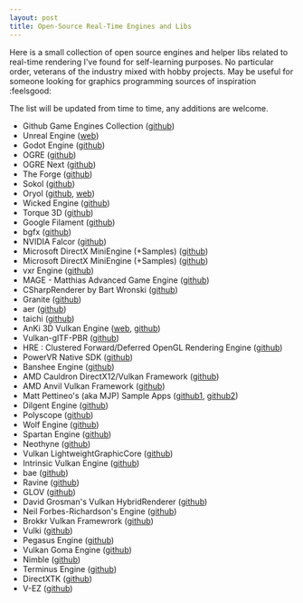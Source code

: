 ```yaml
---
layout: post
title: Open-Source Real-Time Engines and Libs
---
```


Here is a small collection of open source engines and helper libs related to real-time rendering I've found for self-learning purposes. No particular order, veterans of the industry mixed with hobby projects. May be useful for someone looking for graphics programming sources of inspiration :feelsgood:

The list will be updated from time to time, any additions are welcome.

- Github Game Engines Collection ([github](https://github.com/collections/game-engines))
- Unreal Engine ([web](https://www.unrealengine.com/en-US/ue4-on-github))
- Godot Engine ([github](https://github.com/godotengine/godot))
- OGRE ([github](https://github.com/OGRECave/ogre))
- OGRE Next ([github](https://github.com/OGRECave/ogre-next))
- The Forge ([github](https://github.com/ConfettiFX/The-Forge))
- Sokol ([github](https://github.com/floooh/sokol))
- Oryol ([github](https://github.com/floooh/oryol), [web](https://floooh.github.io/oryol/))
- Wicked Engine ([github](https://github.com/turanszkij/WickedEngine))
- Torque 3D ([github](https://github.com/GarageGames/Torque3D))
- Google Filament ([github](https://github.com/google/filament))
- bgfx ([github](https://github.com/bkaradzic/bgfx/))
- NVIDIA Falcor ([github](https://github.com/NVIDIAGameWorks/Falcor))
- Microsoft DirectX MiniEngine (+Samples) ([github](https://github.com/Microsoft/DirectX-Graphics-Samples))
- Microsoft DirectX MiniEngine (+Samples) ([github](https://github.com/Microsoft/DirectX-Graphics-Samples))
- vxr Engine ([github](https://github.com/avilapa/vxr))
- MAGE - Matthias Advanced Game Engine ([github](https://github.com/matt77hias/MAGE))
- CSharpRenderer by Bart Wronski ([github](https://github.com/bartwronski/CSharpRenderer))
- Granite ([github](https://github.com/Themaister/Granite))
- aer ([github](https://github.com/tcoppex/aer-engine))
- taichi ([github](https://github.com/yuanming-hu/taichi))
- AnKi 3D Vulkan Engine ([web](http://anki3d.org/), [github](https://github.com/godlikepanos/anki-3d-engine))
- Vulkan-glTF-PBR ([github](https://github.com/SaschaWillems/Vulkan-glTF-PBR))
- HRE : Clustered Forward/Deferred OpenGL Rendering Engine  ([github](https://github.com/Angelo1211/HybridRenderingEngine))
- PowerVR Native SDK ([github](https://github.com/powervr-graphics/Native_SDK))
- Banshee Engine ([github](https://github.com/BearishSun/BansheeEngine))
- AMD Cauldron DirectX12/Vulkan Framework ([github](https://github.com/GPUOpen-LibrariesAndSDKs/Cauldron))
- AMD Anvil Vulkan Framework ([github](https://github.com/GPUOpen-LibrariesAndSDKs/Anvil))
- Matt Pettineo's (aka MJP) Sample Apps ([github1](https://github.com/TheRealMJP/Shadows), [github2](https://github.com/TheRealMJP/BakingLab))
- Dilgent Engine ([github](https://github.com/DiligentGraphics/DiligentEngine))
- Polyscope ([github](https://github.com/nmwsharp/polyscope))
- Wolf Engine ([github](https://github.com/WolfEngine/Wolf.Engine))
- Spartan Engine ([github](https://github.com/PanosK92/SpartanEngine))
- Neothyne ([github](https://github.com/graphitemaster/neothyne))
- Vulkan LightweightGraphicCore ([github](https://github.com/alelievr/LightweightGraphicCore))
- Intrinsic Vulkan Engine ([github](https://github.com/begla/Intrinsic))
- bae ([github](https://github.com/BruOp/bae))
- Ravine ([github](https://github.com/gabriellanzer/Ravine))
- GLOV ([github](https://github.com/sawickiap/GLOV))
- David Grosman's Vulkan HybridRenderer ([github](https://github.com/davidgrosman/FinalProject-HybridRenderer))
- Neil Forbes-Richardson's Engine ([github](https://github.com/neilogd/Engine))
- Brokkr Vulkan Framewrork ([github](https://github.com/fsole/brokkr))
- Vulki ([github](https://github.com/aschrein/Vulki))
- Pegasus Engine ([github](https://github.com/PegasusEngine/Pegasus))
- Vulkan Goma Engine ([github](https://github.com/AttilioProvenzano/goma-engine))
- Nimble ([github](https://github.com/diharaw/Nimble))
- Terminus Engine ([github](https://github.com/diharaw/Terminus-Engine))
- DirectXTK ([github](https://github.com/microsoft/DirectXTK))
- V-EZ ([github](https://github.com/GPUOpen-LibrariesAndSDKs/V-EZ))
